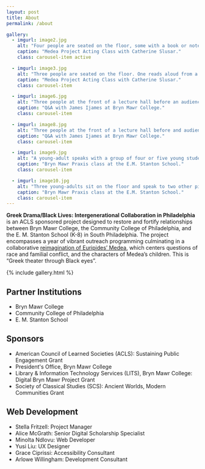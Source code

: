 ```yaml
---
layout: post
title: About
permalink: /about

gallery:
  - imgurl: image2.jpg
    alt: "Four people are seated on the floor, some with a book or notebook in front of them. One person speaks as the rest listen."
    caption: "Medea Project Acting Class with Catherine Slusar."
    class: carousel-item active

  - imgurl: image3.jpg
    alt: "Three people are seated on the floor. One reads aloud from a book and gestures, the others listen."
    caption: "Medea Project Acting Class with Catherine Slusar."
    class: carousel-item

  - imgurl: image6.jpg
    alt: "Three people at the front of a lecture hall before an audience. One is standing and speaking. The two others are seated at a table and listen to the speaker."
    caption: "Q&A with James Ijames at Bryn Mawr College."
    class: carousel-item

  - imgurl: image8.jpg
    alt: "Three people at the front of a lecture hall before and audience. Two are standing, one contemplating with chin in hand as the other speaks. The third person is seated at the end of a table and listens."
    caption: "Q&A with James Ijames at Bryn Mawr College."
    class: carousel-item

  - imgurl: image9.jpg
    alt: "A young-adult speaks with a group of four or five young students who stand near them."
    caption: "Bryn Mawr Praxis class at the E.M. Stanton School."
    class: carousel-item

  - imgurl: image10.jpg
    alt: "Three young-adults sit on the floor and speak to two other pictured individuals, one is sitting and the other standing."
    caption: "Bryn Mawr Praxis class at the E.M. Stanton School."
    class: carousel-item
---
```


**Greek Drama/Black Lives: Intergenerational Collaboration in Philadelphia** is an ACLS sponsored project designed to restore and fortify relationships between Bryn Mawr College, the Community College of Philadelphia, and the E. M. Stanton School (K-8) in South Philadelphia. The project encompasses a year of vibrant outreach programming culminating in a collaborative [reimagination of Euripides’ Medea](play), which centers questions of race and familial conflict, and the characters of Medea’s children. This is “Greek theater through Black eyes”.

{% include gallery.html %}

## Partner Institutions

- Bryn Mawr College
- Community College of Philadelphia
- E. M. Stanton School

## Sponsors

- American Council of Learned Societies (ACLS): Sustaining Public Engagement Grant
- President's Office, Bryn Mawr College
- Library & Information Technology Services (LITS), Bryn Mawr College: Digital Bryn Mawr Project Grant
- Society of Classical Studies (SCS): Ancient Worlds, Modern Communities Grant

## Web Development

- Stella Fritzell: Project Manager
- Alice McGrath: Senior Digital Scholarship Specialist
- Minolta Ndlovu: Web Developer
- Yusi Liu: UX Designer
- Grace Ciprissi: Accessibility Consultant
- Arlowe Willingham: Development Consultant

